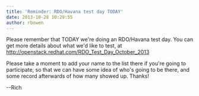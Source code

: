 ```yaml
---
title: 'Reminder: RDO/Havana test day TODAY'
date: 2013-10-28 10:29:55
author: rbowen
---
```


Please remember that TODAY we're doing an RDO/Havana test day. You can get more details about what we'd like to test, at http://openstack.redhat.com/RDO_Test_Day_October_2013

Please take a moment to add your name to the list there if you're going to participate, so that we can have some idea of who's going to be there, and some record afterwards of how many showed up. Thanks!

--Rich